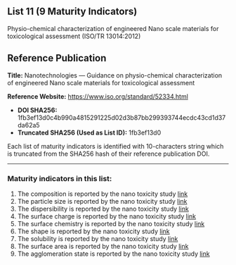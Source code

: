 ## List 11 (9 Maturity Indicators)

Physio-chemical characterization of engineered Nano scale materials for toxicological assessment (ISO/TR 13014:2012)

## Reference Publication

**Title:** Nanotechnologies — Guidance on physio-chemical characterization of engineered Nano scale materials for toxicological assessment

**Reference Website:** https://www.iso.org/standard/52334.html

* **DOI SHA256:** 1fb3ef13d0c4b990a4815291225d02d3b87bb299393744ecdc43cd1d37da62a5
* **Truncated SHA256 (Used as List ID):** 1fb3ef13d0

Each list of maturity indicators is identified with 10-characters string which is truncated from the SHA256 hash of their reference publication DOI.

--------------------

### Maturity indicators in this list:

1. The composition is reported by the nano toxicity study [link](https://github.com/ammar257ammar/NanoMaturityIndicators/blob/main/11-1fb3ef13d0/MI-R1.3-1fb3ef13d0-PCHEM-COMPOSITION.md)
1. The particle size is reported by the nano toxicity study [link](https://github.com/ammar257ammar/NanoMaturityIndicators/blob/main/11-1fb3ef13d0/MI-R1.3-1fb3ef13d0-PCHEM-PARTICLE_SIZE.md)
1. The dispersibility is reported by the nano toxicity study [link](https://github.com/ammar257ammar/NanoMaturityIndicators/blob/main/11-1fb3ef13d0/MI-R1.3-1fb3ef13d0-PCHEM-DISPERSIBILITY.md)
1. The surface charge is reported by the nano toxicity study [link](https://github.com/ammar257ammar/NanoMaturityIndicators/blob/main/11-1fb3ef13d0/MI-R1.3-1fb3ef13d0-PCHEM-SURFACE_CHARGE.md)
1. The surface chemistry is reported by the nano toxicity study [link](https://github.com/ammar257ammar/NanoMaturityIndicators/blob/main/11-1fb3ef13d0/MI-R1.3-1fb3ef13d0-PCHEM-SURFACE_CHEMISTRY.md)
1. The shape is reported by the nano toxicity study [link](https://github.com/ammar257ammar/NanoMaturityIndicators/blob/main/11-1fb3ef13d0/MI-R1.3-1fb3ef13d0-PCHEM-SHAPE.md)
1. The solubility is reported by the nano toxicity study [link](https://github.com/ammar257ammar/NanoMaturityIndicators/blob/main/11-1fb3ef13d0/MI-R1.3-1fb3ef13d0-PCHEM-SOLUBILITY.md)
1. The surface area is reported by the nano toxicity study [link](https://github.com/ammar257ammar/NanoMaturityIndicators/blob/main/11-1fb3ef13d0/MI-R1.3-1fb3ef13d0-PCHEM-SURFACE_AREA.md)
1. The agglomeration state is reported by the nano toxicity study [link](https://github.com/ammar257ammar/NanoMaturityIndicators/blob/main/11-1fb3ef13d0/MI-R1.3-1fb3ef13d0-PCHEM-AGGLOMERATION_STATE.md)
